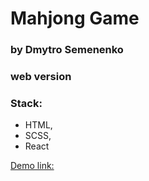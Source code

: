 # Mahjong Game

### by Dmytro Semenenko

### web version

### Stack:
- HTML,
- SCSS,
- React

[Demo link:](https://dmytrosmnnk.github.io/mahjong_game/)
